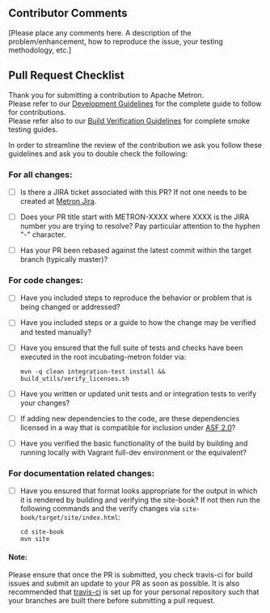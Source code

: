 ## Contributor Comments
[Please place any comments here.  A description of the problem/enhancement, how to reproduce the issue, your testing methodology, etc.]


## Pull Request Checklist

Thank you for submitting a contribution to Apache Metron.  
Please refer to our [Development Guidelines](https://cwiki.apache.org/confluence/pages/viewpage.action?pageId=61332235) for the complete guide to follow for contributions.  
Please refer also to our [Build Verification Guidelines](https://cwiki.apache.org/confluence/display/METRON/Verifying+Builds?show-miniview) for complete smoke testing guides.  


In order to streamline the review of the contribution we ask you follow these guidelines and ask you to double check the following:

### For all changes:
- [ ] Is there a JIRA ticket associated with this PR? If not one needs to be created at [Metron Jira](https://issues.apache.org/jira/browse/METRON/?selectedTab=com.atlassian.jira.jira-projects-plugin:summary-panel). 
- [ ] Does your PR title start with METRON-XXXX where XXXX is the JIRA number you are trying to resolve? Pay particular attention to the hyphen "-" character.
- [ ] Has your PR been rebased against the latest commit within the target branch (typically master)?


### For code changes:
- [ ] Have you included steps to reproduce the behavior or problem that is being changed or addressed?
- [ ] Have you included steps or a guide to how the change may be verified and tested manually?
- [ ] Have you ensured that the full suite of tests and checks have been executed in the root incubating-metron folder via:
  ```
  mvn -q clean integration-test install && build_utils/verify_licenses.sh 
  ```

- [ ] Have you written or updated unit tests and or integration tests to verify your changes?
- [ ] If adding new dependencies to the code, are these dependencies licensed in a way that is compatible for inclusion under [ASF 2.0](http://www.apache.org/legal/resolved.html#category-a)? 
- [ ] Have you verified the basic functionality of the build by building and running locally with Vagrant full-dev environment or the equivalent?

### For documentation related changes:
- [ ] Have you ensured that format looks appropriate for the output in which it is rendered by building and verifying the site-book? If not then run the following commands and the verify changes via `site-book/target/site/index.html`:

  ```
  cd site-book
  mvn site
  ```

#### Note:
Please ensure that once the PR is submitted, you check travis-ci for build issues and submit an update to your PR as soon as possible.
It is also recommended that [travis-ci](https://travis-ci.org) is set up for your personal repository such that your branches are built there before submitting a pull request.

